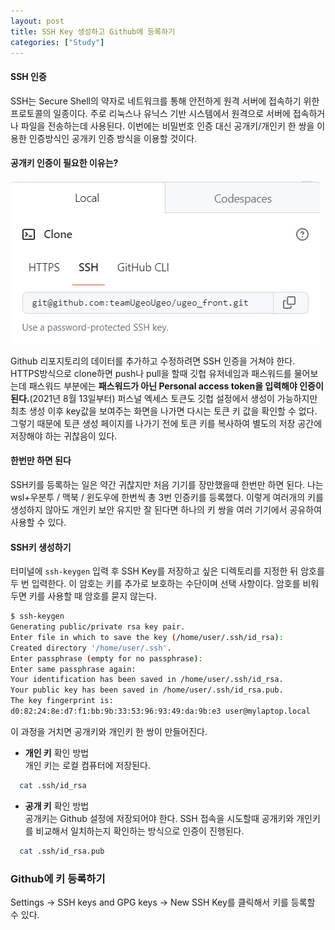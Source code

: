 ```yaml
---
layout: post
title: SSH Key 생성하고 Github에 등록하기
categories: ["Study"]
---
```


#### SSH 인증
SSH는 Secure Shell의 약자로 네트워크를 통해 안전하게 원격 서버에 접속하기 위한 프로토콜의 일종이다. 주로 리눅스나 유닉스 기반 시스템에서 원격으로 서버에 접속하거나 파일을 전송하는데 사용된다. 이번에는 비밀번호 인증 대신 공개키/개인키 한 쌍을 이용한 인증방식인 공개키 인증 방식을 이용할 것이다.

#### 공개키 인증이 필요한 이유는?
![git clone](/assets/img/ssh-key-setting.png)

Github 리포지토리의 데이터를 추가하고 수정하려면 SSH 인증을 거쳐야 한다. HTTPS방식으로 clone하면 push나 pull을 할때 깃헙 유저네임과 패스워드를 물어보는데 패스워드 부분에는 **패스워드가 아닌 Personal access token을 입력해야 인증이 된다.**(2021년 8월 13일부터) 퍼스널 엑세스 토큰도 깃헙 설정에서 생성이 가능하지만 최초 생성 이후 key값을 보여주는 화면을 나가면 다시는 토큰 키 값을 확인할 수 없다. 그렇기 때문에 토큰 생성 페이지를 나가기 전에 토큰 키를 복사하여 별도의 저장 공간에 저장해야 하는 귀찮음이 있다.

#### 한번만 하면 된다
SSH키를 등록하는 일은 약간 귀찮지만 처음 기기를 장만했을때 한번만 하면 된다. 나는 wsl+우분투 / 맥북 / 윈도우에 한번씩 총 3번 인증키를 등록했다. 이렇게 여러개의 키를 생성하지 않아도 개인키 보안 유지만 잘 된다면 하나의 키 쌍을 여러 기기에서 공유하여 사용할 수 있다.

#### SSH키 생성하기
터미널에 `ssh-keygen` 입력 후 SSH Key를 저장하고 싶은 디렉토리를 지정한 뒤 암호를 두 번 입력한다. 이 암호는 키를 추가로 보호하는 수단이며 선택 사항이다. 암호를 비워두면 키를 사용할 때 암호를 묻지 않는다.

```bash
$ ssh-keygen
Generating public/private rsa key pair.
Enter file in which to save the key (/home/user/.ssh/id_rsa):
Created directory '/home/user/.ssh'.
Enter passphrase (empty for no passphrase):
Enter same passphrase again:
Your identification has been saved in /home/user/.ssh/id_rsa.
Your public key has been saved in /home/user/.ssh/id_rsa.pub.
The key fingerprint is:
d0:82:24:8e:d7:f1:bb:9b:33:53:96:93:49:da:9b:e3 user@mylaptop.local
```

이 과정을 거치면 공개키와 개인키 한 쌍이 만들어진다.

* **개인 키** 확인 방법  
  개인 키는 로컬 컴퓨터에 저장된다.

```bash
  cat .ssh/id_rsa
```
* **공개 키** 확인 방법  
  공개키는 Github 설정에 저장되어야 한다. SSH 접속을 시도할때 공개키와 개인키를 비교해서 일치하는지 확인하는 방식으로 인증이 진행된다.

```bash
  cat .ssh/id_rsa.pub
```

### Github에 키 등록하기
Settings -> SSH keys and GPG keys -> New SSH Key를 클릭해서 키를 등록할 수 있다.
